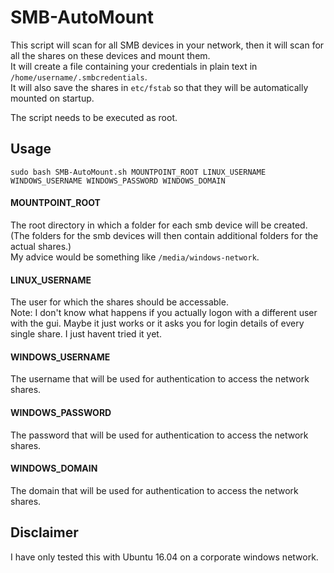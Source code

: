 # SMB-AutoMount

This script will scan for all SMB devices in your network, then it will scan for all the shares on these devices and mount them.  
It will create a file containing your credentials in plain text in `/home/username/.smbcredentials`.  
It will also save the shares in `etc/fstab` so that they will be automatically mounted on startup.  

The script needs to be executed as root.  

## Usage
`sudo bash SMB-AutoMount.sh MOUNTPOINT_ROOT LINUX_USERNAME WINDOWS_USERNAME WINDOWS_PASSWORD WINDOWS_DOMAIN`

#### MOUNTPOINT_ROOT
The root directory in which a folder for each smb device will be created. (The folders for the smb devices will then contain additional folders for the actual shares.)  
My advice would be something like `/media/windows-network`.

#### LINUX_USERNAME
The user for which the shares should be accessable.  
Note: I don't know what happens if you actually logon with a different user with the gui. Maybe it just works or it asks you for login details of every single share. I just havent tried it yet.  

#### WINDOWS_USERNAME
The username that will be used for authentication to access the network shares.  

#### WINDOWS_PASSWORD
The password that will be used for authentication to access the network shares.  

#### WINDOWS_DOMAIN
The domain that will be used for authentication to access the network shares.  

## Disclaimer
I have only tested this with Ubuntu 16.04 on a corporate windows network.
